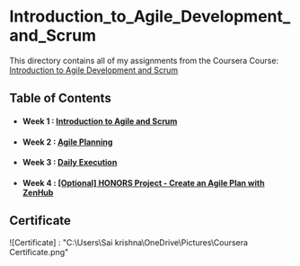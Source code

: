 # Introduction_to_Agile_Development_and_Scrum
This directory contains all of my assignments from the Coursera Course: [Introduction to Agile Development and Scrum](https://www.coursera.org/learn/agile-development-and-scrum/home/info)
## Table of Contents 
* #### Week 1 : [Introduction to Agile and Scrum](https://www.coursera.org/learn/agile-development-and-scrum/home/week/1)
* #### Week 2 : [Agile Planning](https://www.coursera.org/learn/agile-development-and-scrum/home/week/2)
* #### Week 3 : [ Daily Execution](https://www.coursera.org/learn/agile-development-and-scrum/home/week/3)
* #### Week 4 : [[Optional] HONORS Project - Create an Agile Plan with ZenHub](https://www.coursera.org/learn/agile-development-and-scrum/home/week/4)
## Certificate
![Certificate] : "C:\Users\Sai krishna\OneDrive\Pictures\Coursera Certificate.png"
